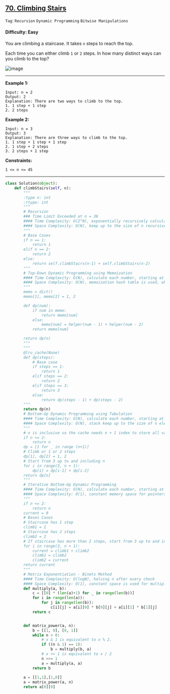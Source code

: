 ## [70. Climbing Stairs](https://leetcode.com/problems/climbing-stairs)

```Tag```: ```Recursion``` ```Dynamic Programming``` ```Bitwise Manipulations```

#### Difficulty: Easy

You are climbing a staircase. It takes ```n``` steps to reach the top.

Each time you can either climb ```1``` or ```2``` steps. In how many distinct ways can you climb to the top?

![image](https://user-images.githubusercontent.com/35042430/206768449-24391721-d312-4874-a7dd-5cb8967e0f77.png)

---

__Example 1:__
```
Input: n = 2
Output: 2
Explanation: There are two ways to climb to the top.
1. 1 step + 1 step
2. 2 steps
```

__Example 2:__
```
Input: n = 3
Output: 3
Explanation: There are three ways to climb to the top.
1. 1 step + 1 step + 1 step
2. 1 step + 2 steps
3. 2 steps + 1 step
```

__Constraints:__
```
1 <= n <= 45
```

---

```Python
class Solution(object):
    def climbStairs(self, n):
        """
        :type n: int
        :rtype: int
        """
        # Recursion
        ### Time Limit Exceeded at n = 38
        #### Time Complexity: O(2^N), exponentially recursively calculate every number up to n
        #### Space Complexity: O(N), keep up to the size of n recursively until reach base cases
        """
        # Base Cases
        if n == 1:
            return 1
        elif n == 2:
            return 2
        else:
            return self.climbStairs(n-1) + self.climbStairs(n-2)
        """
        # Top-Down Dynamic Programming using Memoization
        #### Time Complexity: O(N), calculate each number, starting at 3 up to and including N, is visited, computed and then stored for O(1) access later on.
        #### Space Complexity: O(N), memoization hash table is used, which occupies O(N) space
        """
        memo = dict()
        memo[1], memo[2] = 1, 2   

        def dp(num):
            if num in memo:
                return memo[num]
            else:
                memo[num] = helper(num - 1) + helper(num - 2)
            return memo[num]

        return dp(n)
        """
        """
        @lru_cache(None)
        def dp(steps):
            # Base case
            if steps == 1:
                return 1
            elif steps == 2:
                return 2
            elif steps == 3:
                return 3
            else:
                return dp(steps - 1) + dp(steps - 2)
        """
        return dp(n)
        # Bottom-Up Dynamic Programming using Tabulation
        #### Time Complexity: O(N), calculate each number, starting at 3 up to and including N, is visited, computed and then stored for O(1) access later on.
        #### Space Complexity: O(N), stack keep up to the size of n elements
        """
        # n is inclusive so the cache needs n + 1 index to store all value
        if n <= 2:
            return n
        dp = [1 for _ in range (n+1)] 
        # Climb or 1 or 2 steps
        dp[1], dp[2] = 1, 2
        # Start from 3 up to and including n
        for i in range(3, n + 1):
            dp[i] = dp[i-1] + dp[i-2]
        return dp[n]
        """
        # Iterative Bottom-Up Dynamic Programming
        #### Time Complexity: O(N), calculate each number, starting at 3 up to and including N, is visited, computed and then stored for O(1) access later on.
        #### Space Complexity: O(1), constant memory space for pointers
        """
        if n <= 2:
            return n
        current = 0  
        # Bases Cases
        # Staircase has 1 step
        climb1 = 1 
        # Staircase has 2 steps
        climb2 = 2
        # If staircase has more than 2 steps, start from 3 up to and including n
        for i in range(3, n + 1):
            current = climb1 + climb2
            climb1 = climb2
            climb2 = current
        return current
        """
        # Matrix Exponentiation - Binets Method
        #### Time Complexity: O(logN), halving n after every check
        #### Space Complexity: O(1), constant space is used for multiply
        def multiply(a, b):
            c = [[0] * (len(a)+1) for _ in range(len(b))]
            for i in range(len(a)):
                for j in range(len(b)):
                    c[i][j] = a[i][0] * b[0][j] + a[i][1] * b[1][j]
            return c


        def matrix_power(a, n):
            b = [[1, 0], [0, 1]]
            while n > 0:
                # x & 1 is equivalent to x % 2.
                if ((n & 1) == 1):
                    b = multiply(b, a)
                # x >> 1 is equivalent to x / 2                    
                n >>= 1
                a = multiply(a, a)
            return b
        
        a = [[1,1],[1,0]]
        a = matrix_power(a, n)
        return a[0][0]
```
